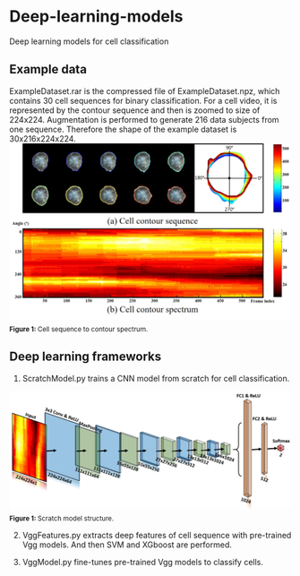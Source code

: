 # Deep-learning-models
Deep learning models for cell classification

## Example data
ExampleDataset.rar is the compressed file of ExampleDataset.npz, which contains 30 cell sequences for binary classification. For a cell video, it is represented by the contour sequence and then is zoomed to size of 224x224. Augmentation is performed to generate 216 data subjects from one sequence. Therefore the shape of the example dataset is 30x216x224x224.
<img alt="scratch" src="images/Sequence.png" width='600'>  
<sub><b>Figure 1: </b> Cell sequence to contour spectrum. </sub> 

## Deep learning frameworks
1. ScratchModel.py trains a CNN model from scratch for cell classification.
<img alt="scratch" src="images/ScratchStructure.png" width='600'>  
<sub><b>Figure 1: </b> Scratch model structure. </sub> 

2. VggFeatures.py extracts deep features of cell sequence with pre-trained Vgg models. And then SVM and XGboost are performed.

3. VggModel.py fine-tunes pre-trained Vgg models to classify cells.
